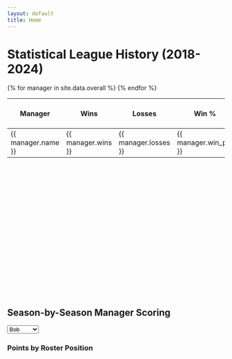 ```yaml
---
layout: default
title: Home
---
```


# Statistical League History (2018-2024)

<link rel="stylesheet" href="{{ '/assets/css/tablesort.css' | relative_url }}">

<div class="table-responsive">
  <table id="myTable" class="table table-striped table-bordered table-hover sortable">
    <thead>
      <tr>
        <th>Manager</th>
        <th data-sort-method="number">Wins</th>
        <th data-sort-method="number">Losses</th>
        <th data-sort-method="dotsep">Win %</th>
        <th data-sort-method="dotsep">Points For (PF)</th>
        <th data-sort-method="dotsep">Points Against (PA)</th>
      </tr>
    </thead>
    <tbody>
      {% for manager in site.data.overall %}
      <tr>
        <td>{{ manager.name }}</td>
        <td>{{ manager.wins }}</td>
        <td>{{ manager.losses }}</td>
        <td>{{ manager.win_pct }}</td>
        <td>{{ manager.pf }}</td>
        <td>{{ manager.pa }}</td>
      </tr>
      {% endfor %}
    </tbody>
  </table>
</div>

<!-- Tablesort JS -->
<script src="https://cdnjs.cloudflare.com/ajax/libs/tablesort/5.2.1/tablesort.min.js" integrity="sha512-F/gIMdDfda6OD2rnzt/Iyp2V9JLHlFQ+EUyixDg9+rkwjqgW1snpkpx7FD5FV1+gG2fmFj7I3r6ReQDUidHelA==" crossorigin="anonymous" referrerpolicy="no-referrer"></script>
<script src="https://cdnjs.cloudflare.com/ajax/libs/tablesort/5.2.1/sorts/tablesort.dotsep.min.js" integrity="sha512-4PQHFrJ/wVmBBE6FAFzkJJhjvIebDUZM0vTeGFsOSLxTPAP+CFEgt2HwDW/IQPttNDETeVRvBh11+vmF+lL9lQ==" crossorigin="anonymous" referrerpolicy="no-referrer"></script>

<script>
  new Tablesort(document.getElementById('myTable'));
</script>


<div class="chart-container">
  <canvas id="playoffChart"></canvas>
</div>

<!-- Embed data in a hidden element -->
<script id="playoff-data" type="application/json">
  {{ site.data.playoffs | jsonify }}
</script>

<script src="https://cdn.jsdelivr.net/npm/chart.js"></script>
<script src="{{ '/assets/js/playoff-chart.js' | relative_url }}"></script>

## Season-by-Season Manager Scoring

<select id="manager-select">
  <option value="Bob">Bob</option>
  <option value="Brendon">Brendon</option>
  <option value="Brian">Brian</option>
  <option value="Chris">Chris</option>
  <option value="Eric">Eric</option>
  <option value="Jordan">Jordan</option>
  <option value="Keara">Keara</option>
  <option value="Licata">Licata</option>
  <option value="Mike">Mike</option>
  <option value="PJ">PJ</option>
  <option value="Ryan">Ryan</option>
  <option value="Travis">Travis</option>
</select>

<div id="managerChartSection">
  <canvas id="managerChart" width="600" height="400"></canvas>
</div>

<!-- Embed manager data in JSON -->
<script id="manager-data" type="application/json">
  {{ site.data.seasons | jsonify }}
</script>

<script src="https://cdn.jsdelivr.net/npm/chart.js"></script>
<script src="{{ '/assets/js/manager-chart.js' | relative_url }}"></script>

<style>
    .chart-container {
    position: relative;
    width: 100%;
    height: 300px; /* adjust for your needs */
    }

    @media (max-width: 600px) {
    .chart-container {
        height: 280px; /* smaller for portrait phones */
    }
    }
</style>

### Points by Roster Position

<div id="season-filters" class="season-filters"></div>

<canvas id="pointsChart"></canvas>

<!-- Embed JSON directly from Jekyll data -->
<script id="rosters-data" type="application/json">
  {{ site.data.rosters | jsonify }}
</script>

<!-- Load Chart.js and your custom JS -->
<script src="https://cdn.jsdelivr.net/npm/chart.js"></script>
<script src="{{ '/assets/js/roster-scatter.js' | relative_url }}"></script>

<style>
  .season-filters {
  display: flex;
  flex-wrap: wrap;
  justify-content: center;
  gap: 0.5rem;
  margin: 1rem 0;
}

.season-filters input {
  display: none;
  text-decoration: line-through;
}

.season-filters label {
  background: #007bff;
  color: #fff;
  border-radius: 999px;
  padding: 0.5rem 1rem;
  cursor: pointer;
  user-select: none;
  font-size: 0.9rem;
  transition: background 0.2s ease;
}

.season-filters label:hover {
  background: #abd5ffff;
}

.season-filters input:checked + label {
  background: #0056b3;
  text-decoration: none;
}
</style>
